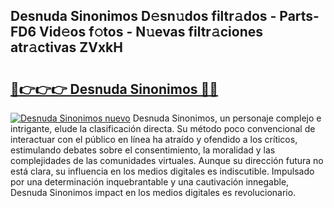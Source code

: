 ## Desnuda Sinonimos D𝚎sn𝚞dos filtr𝚊dos - Parts-FD6 Vid𝚎os f𝚘tos - N𝚞evas filtr𝚊ciones atr𝚊ctivas ZVxkH

# <h2><a href="http://mbczk9.tromn.icu/?c=Desnuda+Sinonimos">🔗👉👉👉 Desnuda Sinonimos 🔗🔗</a></h2>

[![Desnuda Sinonimos nuevo](https://i.imgur.com/pEAQMta.gif)](http://mbczk9.tromn.icu/?c=Desnuda+Sinonimos)
Desnuda Sinonimos, un personaje complejo e intrigante, elude la clasificación directa. Su método poco convencional de interactuar con el público en línea ha atraído y ofendido a los críticos, estimulando debates sobre el consentimiento, la moralidad y las complejidades de las comunidades virtuales. Aunque su dirección futura no está clara, su influencia en los medios digitales es indiscutible. Impulsado por una determinación inquebrantable y una cautivación innegable, Desnuda Sinonimos impact en los medios digitales es revolucionario.
